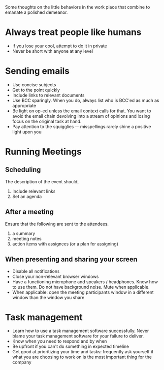 Some thoughts on the little behaviors in the work place that combine to emanate a polished demeanor. 

# Always treat people like humans

 * If you lose your cool, attempt to do it in private
 * Never be short with anyone at any level

# Sending emails

* Use concise subjects
* Get to the point quickly
* Include links to relevant documents
* Use BCC sparingly. When you do, always list who is BCC'ed as much as appropriate
* Be light on op-ed unless the email context calls for that. You want to avoid the email chain devolving into a stream of opinions and losing focus on the original task at hand.
* Pay attention to the squigglies -- misspellings rarely shine a positive light upon you

# Running Meetings

## Scheduling

The description of the event should,
1. Include relevant links
1. Set an agenda

## After a meeting

Ensure that the following are sent to the attendees.
1. a summary
1. meeting notes
1. action items with assignees (or a plan for assigning)

## When presenting and sharing your screen

 * Disable all notifications
 * Close your non-relevant browser windows
 * Have a functioning microphone and speakers / headphones. Know how to use them. Do not have background noise. Mute when applicable. 
 * When applicable: open the meeting participants window in a different window than the window you share

# Task management

* Learn how to use a task management software successfully. Never blame your task management software for your failure to deliver. 
* Know when you need to respond and by when
* Be upfront if you can't do something in expected timeline
* Get good at prioritizing your time and tasks: frequently ask yourself if what you are choosing to work on is the most important thing for the company

